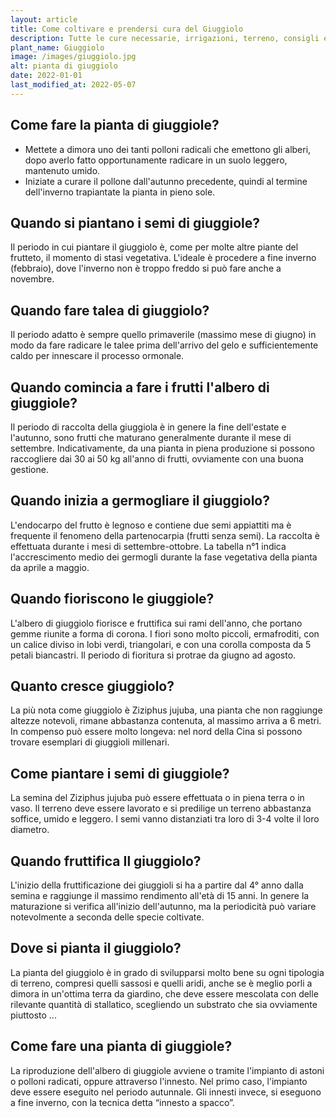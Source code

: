```yaml
---
layout: article
title: Come coltivare e prendersi cura del Giuggiolo
description: Tutte le cure necessarie, irrigazioni, terreno, consigli e molto altro sulla coltivazione del Giuggiolo
plant_name: Giuggiolo
image: /images/giuggiolo.jpg
alt: pianta di giuggiolo
date: 2022-01-01
last_modified_at: 2022-05-07
---
```


## Come fare la pianta di giuggiole?

- Mettete a dimora uno dei tanti polloni radicali che emettono gli alberi, dopo averlo fatto opportunamente radicare in un suolo leggero, mantenuto umido.
- Iniziate a curare il pollone dall'autunno precedente, quindi al termine dell'inverno trapiantate la pianta in pieno sole.

## Quando si piantano i semi di giuggiole?

Il periodo in cui piantare il giuggiolo è, come per molte altre piante del frutteto, il momento di stasi vegetativa. L'ideale è procedere a fine inverno (febbraio), dove l'inverno non è troppo freddo si può fare anche a novembre.

## Quando fare talea di giuggiolo?

Il periodo adatto è sempre quello primaverile (massimo mese di giugno) in modo da fare radicare le talee prima dell'arrivo del gelo e sufficientemente caldo per innescare il processo ormonale.

## Quando comincia a fare i frutti l'albero di giuggiole?

Il periodo di raccolta della giuggiola è in genere la fine dell'estate e l'autunno, sono frutti che maturano generalmente durante il mese di settembre. Indicativamente, da una pianta in piena produzione si possono raccogliere dai 30 ai 50 kg all'anno di frutti, ovviamente con una buona gestione.

## Quando inizia a germogliare il giuggiolo?

L'endocarpo del frutto è legnoso e contiene due semi appiattiti ma è frequente il fenomeno della partenocarpia (frutti senza semi). La raccolta è effettuata durante i mesi di settembre-ottobre. La tabella n°1 indica l'accrescimento medio dei germogli durante la fase vegetativa della pianta da aprile a maggio.

## Quando fioriscono le giuggiole?

L'albero di giuggiolo fiorisce e fruttifica sui rami dell'anno, che portano gemme riunite a forma di corona. I fiori sono molto piccoli, ermafroditi, con un calice diviso in lobi verdi, triangolari, e con una corolla composta da 5 petali biancastri. Il periodo di fioritura si protrae da giugno ad agosto.

## Quanto cresce giuggiolo?

La più nota come giuggiolo è Ziziphus jujuba, una pianta che non raggiunge altezze notevoli, rimane abbastanza contenuta, al massimo arriva a 6 metri. In compenso può essere molto longeva: nel nord della Cina si possono trovare esemplari di giuggioli millenari.

## Come piantare i semi di giuggiole?

La semina del Ziziphus jujuba può essere effettuata o in piena terra o in vaso. Il terreno deve essere lavorato e si predilige un terreno abbastanza soffice, umido e leggero. I semi vanno distanziati tra loro di 3-4 volte il loro diametro.

## Quando fruttifica Il giuggiolo?

L'inizio della fruttificazione dei giuggioli si ha a partire dal 4° anno dalla semina e raggiunge il massimo rendimento all'età di 15 anni. In genere la maturazione si verifica all'inizio dell'autunno, ma la periodicità può variare notevolmente a seconda delle specie coltivate.

## Dove si pianta il giuggiolo?

La pianta del giuggiolo è in grado di svilupparsi molto bene su ogni tipologia di terreno, compresi quelli sassosi e quelli aridi, anche se è meglio porli a dimora in un'ottima terra da giardino, che deve essere mescolata con delle rilevante quantità di stallatico, scegliendo un substrato che sia ovviamente piuttosto ...

## Come fare una pianta di giuggiole?

La riproduzione dell'albero di giuggiole avviene o tramite l'impianto di astoni o polloni radicati, oppure attraverso l'innesto. Nel primo caso, l'impianto deve essere eseguito nel periodo autunnale. Gli innesti invece, si eseguono a fine inverno, con la tecnica detta “innesto a spacco”.

